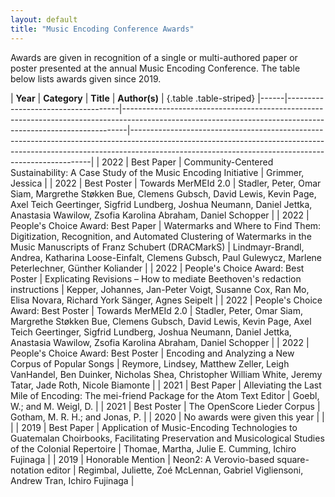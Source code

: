 ```yaml
---
layout: default
title: "Music Encoding Conference Awards"
---
```

Awards are given in recognition of a single or multi-authored paper or poster presented at the annual Music Encoding Conference. The table below lists awards given since 2019.


| **Year** | **Category**                           | **Title**                                                                                                                                                       | **Author(s)**                                                                                                                                                                                                                      | {.table .table-striped}
|------|------------------------------------|-------------------------------------------------------------------------------------------------------------------------------------------------------------|--------------------------------------------------------------------------------------------------------------------------------------------------------------------------------------------------------------------------------|
| 2022 | Best Paper                         | Community-Centered Sustainability: A Case Study of the Music Encoding Initiative                                                                            | Grimmer, Jessica                                                                                                                                                                                                               |
| 2022 | Best Poster                        | Towards MerMEId 2.0                                                                                                                                         | Stadler, Peter, Omar Siam, Margrethe Støkken Bue, Clemens Gubsch, David Lewis, Kevin Page, Axel Teich Geertinger, Sigfrid Lundberg, Joshua Neumann, Daniel Jettka, Anastasia Wawilow, Zsofia Karolina Abraham, Daniel Schopper |
| 2022 | People's Choice Award: Best Paper  | Watermarks and Where to Find Them: Digitization, Recognition, and Automated Clustering of Watermarks in the Music Manuscripts of Franz Schubert (DRACMarkS) | Lindmayr-Brandl, Andrea, Katharina Loose-Einfalt, Clemens Gubsch, Paul Gulewycz, Marlene Peterlechner, Günther Koliander                                                                                                       |
| 2022 | People's Choice Award: Best Poster | Explicating Revisions – How to mediate Beethoven's redaction instructions                                                                                   | Kepper, Johannes, Jan-Peter Voigt, Susanne Cox, Ran Mo, Elisa Novara, Richard York Sänger, Agnes Seipelt                                                                                                                       |
| 2022 | People's Choice Award: Best Poster | Towards MerMEId 2.0                                                                                                                                         | Stadler, Peter, Omar Siam, Margrethe Støkken Bue, Clemens Gubsch, David Lewis, Kevin Page, Axel Teich Geertinger, Sigfrid Lundberg, Joshua Neumann, Daniel Jettka, Anastasia Wawilow, Zsofia Karolina Abraham, Daniel Schopper |
| 2022 | People's Choice Award: Best Poster | Encoding and Analyzing a New Corpus of Popular Songs                                                                                                        | Reymore, Lindsey, Matthew Zeller, Leigh VanHandel, Ben Duinker, Nicholas Shea, Christopher William White, Jeremy Tatar, Jade Roth, Nicole Biamonte                                                                             |
| 2021 | Best Paper                         | Alleviating the Last Mile of Encoding: The mei-friend Package for the Atom Text Editor                                                                      | Goebl, W.; and M. Weigl, D.                                                                                                                                                                                                    |
| 2021 | Best Poster                        | The OpenScore Lieder Corpus                                                                                                                                 | Gotham, M. R. H.; and Jonas, P.                                                                                                                                                                                                |
| 2020 | No awards were given this year     |                                                                                                                                                             |                                                                                                                                                                                                                                |
| 2019 | Best Paper                         | Application of Music-Encoding Technologies to Guatemalan Choirbooks, Facilitating Preservation and Musicological Studies of the Colonial Repertoire         | Thomae, Martha, Julie E. Cumming, Ichiro Fujinaga                                                                                                                                                                              |
| 2019 | Honorable Mention                  | Neon2: A Verovio-based square-notation editor                                                                                                               | Regimbal, Juliette, Zoé McLennan, Gabriel Vigliensoni, Andrew Tran, Ichiro Fujinaga                                                                                                                                            |

